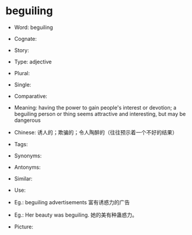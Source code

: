 # beguiling

- Word: beguiling
- Cognate: 
- Story: 

- Type: adjective
- Plural: 
- Single: 
- Comparative: 
- Meaning: having the power to gain people's interest or devotion; a beguiling person or thing seems attractive and interesting, but may be dangerous
- Chinese: 诱人的；欺骗的；令人陶醉的（往往预示着一个不好的结果）
- Tags: 
- Synonyms: 
- Antonyms: 
- Similar: 
- Use: 
- Eg.: beguiling advertisements 富有诱惑力的广告
- Eg.: Her beauty was beguiling. 她的美有种蛊惑力。
- Picture: 


